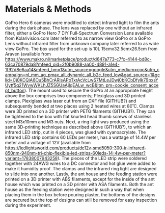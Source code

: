 # Materials & Methods
GoPro Hero 6 cameras were modified to detect infrared light to film the ants during the dark phase. The lens was replaced by one without an infrared filter, either a GoPro Hero 7 DIY Full-Spectrum Conversion Lens available from Kolarivision.com later referred to as narrow view GoPro or a GoPro Lens without infrared filter from unknown company later referred to as wide view GoPro. The box used for the set-up is 10L 15cmx32.5cmx26.5cm from Araven (available from https://www.makro.nl/marketplace/product/d647a773-c7fc-4144-bd8c-63ca70879da8?mfeed_oid=2f0b9088-aa00-4891-a1e4-1f92d8e6aa14&mfeed_bm=1&utm_source=google&utm_medium=cpc&utm_campaign=nl_mm_ag_pmax_all_dynamic_all_b2c_feed_low&gad_source=1&gclid=Cj0KCQiA6Ou5BhCrARIsAPoTxrAcVcLwS7MtLeJDwj0bKCbDfylk79pxsYUytf5q21WvwWKLhJZ5SGUaAjlqEALw_wcB&itm_pm=cookie_consent_accept_button). The mount used to secure the GoPro at an appropriate height above the box comprises two components; Plexiglass and 3D printed clamps. Plexiglass was laser cut from an DXF file (GITHUB?) and subsequently bended at two places using 2 heated wires at 80˚C. Clamps were 3D printed on a 3D printer with PETG filaments (GITHUB?). They can be tightened to the box with flat knurled head thumb screws of stainless steel M3x10mm and M3 nuts. Next, a ring light was produced using the same 3D-printing technique as described above (GITHUB?), to which an infrared LED strip, cut in 4 pieces, was glued with cyanoacrylate. The infrared LED strip contains 60 LEDs per meter, has a wattage of 14.4W per meter and a voltage of 12V (available from https://ledlightsworld.com/products/dc12v-smd5050-300-ir-infrared-850nm-940nm-tri-chip-flexible-led-strips-60leds-14-4w-per-meter?variant=17838007943258). The pieces of the LED strip were soldered together with 24AWG wires to a DC connector and hot glue were added to make it humidity proof. The clamps and the infrared ring light are designed to slide into one another. Lastly, the ant house and the feeding station were printed on a 3D printer with ABS filaments, except for the inside of the ant house which was printed on a 3D printer with ASA filaments. Both the ant house as the feeding station were designed in such a way that when placing them in the box before pouring plaster, the bottoms of the designs are secured but the top of designs can still be removed for easy inspection during the experiment. 
